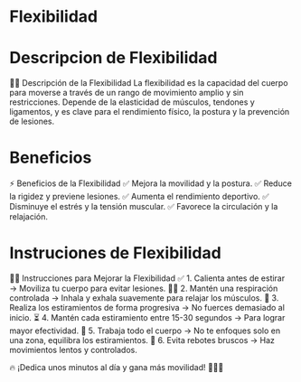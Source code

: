 # Flexibilidad

# Descripcion de Flexibilidad
🤸‍♂️ Descripción de la Flexibilidad
La flexibilidad es la capacidad del cuerpo para moverse a través de un rango de movimiento amplio y sin restricciones. Depende de la elasticidad de músculos, tendones y ligamentos, y es clave para el rendimiento físico, la postura y la prevención de lesiones.

# Beneficios 
⚡ Beneficios de la Flexibilidad
✅ Mejora la movilidad y la postura.
✅ Reduce la rigidez y previene lesiones.
✅ Aumenta el rendimiento deportivo.
✅ Disminuye el estrés y la tensión muscular.
✅ Favorece la circulación y la relajación.

# Instruciones de Flexibilidad
🤸‍♂️ Instrucciones para Mejorar la Flexibilidad
✅ 1. Calienta antes de estirar → Moviliza tu cuerpo para evitar lesiones.
🧘‍♂️ 2. Mantén una respiración controlada → Inhala y exhala suavemente para relajar los músculos.
📏 3. Realiza los estiramientos de forma progresiva → No fuerces demasiado al inicio.
⏳ 4. Mantén cada estiramiento entre 15-30 segundos → Para lograr mayor efectividad.
🔄 5. Trabaja todo el cuerpo → No te enfoques solo en una zona, equilibra los estiramientos.
🛑 6. Evita rebotes bruscos → Haz movimientos lentos y controlados.

🔥 ¡Dedica unos minutos al día y gana más movilidad! 🤸‍♀️💫